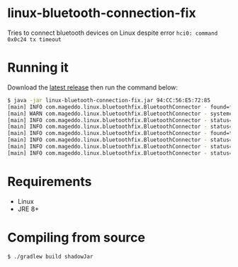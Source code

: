 # linux-bluetooth-connection-fix
Tries  to connect bluetooth devices on Linux despite error `hci0: command 0x0c24 tx timeout`

# Running it 

Download the [latest release][1] then run the command below: 

```bash
$ java -jar linux-bluetooth-connection-fix.jar 94:CC:56:E5:72:85
[main] INFO com.mageddo.linux.bluetoothfix.BluetoothConnector - found=false, code=0, out=null
[main] WARN com.mageddo.linux.bluetoothfix.BluetoothConnector - systemctl will ask you for root password to restart bluetooth service ...
[main] INFO com.mageddo.linux.bluetoothfix.BluetoothConnector - status=restarted, code=0, out=null
[main] INFO com.mageddo.linux.bluetoothfix.BluetoothConnector - status=tryConnecting, device=94:DB:56:F5:78:41
[main] INFO com.mageddo.linux.bluetoothfix.BluetoothConnector - found=true, code=0, out=null
[main] INFO com.mageddo.linux.bluetoothfix.BluetoothConnector - status=done, occurrence=CONNECTED
[main] INFO com.mageddo.linux.bluetoothfix.BluetoothConnector - status=tried, occurrence=CONNECTED, time=18218
[main] INFO com.mageddo.linux.bluetoothfix.BluetoothConnector - status=successfullyConnected!, device=94:CC:56:E5:72:85, totalTime=19218
```

# Requirements

* Linux
* JRE 8+

# Compiling from source

```bash
$ ./gradlew build shadowJar
```

[1]: https://github.com/mageddo-projects/linux-bluetooth-connection-fix/releases
